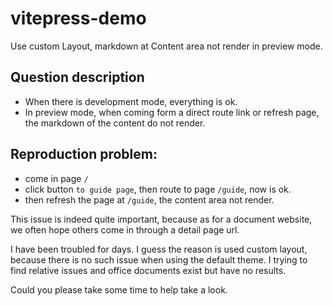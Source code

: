 # vitepress-demo
Use custom Layout, markdown at Content area not render in preview mode.

## Question description
- When there is development mode, everything is ok.
- In preview mode, when coming form a direct route link or refresh page, the markdown of the content do not render.

## Reproduction problem:
- come in page `/`
- click button `to guide page`, then route to page `/guide`, now is ok.
- then refresh the page at `/guide`, the content area not render.


This issue is indeed quite important, because as for a document website, we often hope others come in through a detail page url.

I have been troubled for days. I guess the reason is used custom layout, because there is no such issue when using the default theme. I trying to find relative issues and office documents exist but have no results. 

Could you please take some time to help take a look.